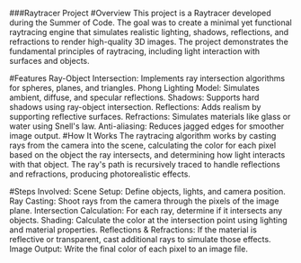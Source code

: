 ###Raytracer Project
#Overview
This project is a Raytracer developed during the Summer of Code. The goal was to create a minimal yet functional raytracing engine that simulates realistic lighting, shadows, reflections, and refractions to render high-quality 3D images. The project demonstrates the fundamental principles of raytracing, including light interaction with surfaces and objects.

#Features
Ray-Object Intersection: Implements ray intersection algorithms for spheres, planes, and triangles.
Phong Lighting Model: Simulates ambient, diffuse, and specular reflections.
Shadows: Supports hard shadows using ray-object intersection.
Reflections: Adds realism by supporting reflective surfaces.
Refractions: Simulates materials like glass or water using Snell's law.
Anti-aliasing: Reduces jagged edges for smoother image output.
#How It Works
The raytracing algorithm works by casting rays from the camera into the scene, calculating the color for each pixel based on the object the ray intersects, and determining how light interacts with that object. The ray's path is recursively traced to handle reflections and refractions, producing photorealistic effects.

#Steps Involved:
Scene Setup: Define objects, lights, and camera position.
Ray Casting: Shoot rays from the camera through the pixels of the image plane.
Intersection Calculation: For each ray, determine if it intersects any objects.
Shading: Calculate the color at the intersection point using lighting and material properties.
Reflections & Refractions: If the material is reflective or transparent, cast additional rays to simulate those effects.
Image Output: Write the final color of each pixel to an image file.
